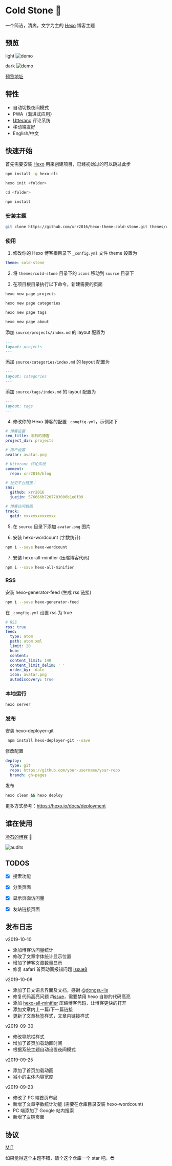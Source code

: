# Cold Stone :tada:

一个简洁，清爽，文字为主的 [Hexo](https://hexo.io/zh-cn) 博客主题

## 预览

light
![demo](images/home.jpg)

dark
![demo](images/home_night.jpg)

[预览地址](https://coldstone.fun)

## 特性

- 自动切换夜间模式
- PWA（渐进式应用）
- [Utteranc](https://utteranc.es/) 评论系统
- 移动端友好
- English/中文

## 快速开始

首先需要安装 [Hexo](https://hexo.io) 用来创建项目，已经初始过的可以跳过此步

```sh
npm install -g hexo-cli

hexo init <folder>

cd <folder>

npm install
```

### 安装主题

```sh
git clone https://github.com/xrr2016/hexo-theme-cold-stone.git themes/cold-stone --depth 1
```

### 使用

1. 修改你的 Hexo 博客根目录下 `_config.yml` 文件 theme 设置为

```yml
theme: cold-stone
```

2. 将 `themes/cold-stone` 目录下的 `icons` 移动到 `source` 目录下

3. 在项目根目录执行以下命令，新建需要的页面

```sh
hexo new page projects

hexo new page categories

hexo new page tags

hexo new page about
```

添加 `source/projects/index.md` 的 layout 配置为

```md
---
layout: projects
---
```

添加 `source/categories/index.md` 的 layout 配置为

```md
---
layout: categories
---
```

添加 `source/tags/index.md` 的 layout 配置为

```md
---
layout: tags
---
```

4. 修改你的 Hexo 博客的配置 `_congfig.yml`，示例如下

```yml
# 博客设置
seo_title: 冷石的博客
project_dir: projects

# 用户设置
avatar: avatar.png

# Utteranc 评论系统
comment:
  repo: xrr2016/blog

# 社交平台链接：
sns:
  github: xrr2016
  juejin: 576666b7207703006b1e0f09

# 博客访问数据
track:
  gaid: xxxxxxxxxxxxxx
```

5. 在 `source` 目录下添加 `avatar.png` 图片

6. 安装 hexo-wordcount (字数统计)

```sh
npm i --save hexo-wordcount
```

7. 安装 hexo-all-minifier (压缩博客代码)

```sh
npm i --save hexo-all-minifier
```

### RSS

安装 hexo-generator-feed (生成 rss 链接)

```sh
npm i --save hexo-generator-feed
```

在 `_congfig.yml` 设置 rss 为 true

```yml
# RSS
rss: true
feed:
  type: atom
  path: atom.xml
  limit: 20
  hub:
  content:
  content_limit: 140
  content_limit_delim: ' '
  order_by: -date
  icon: avatar.png
  autodiscovery: true
```

### 本地运行

```sh
hexo server
```

### 发布

安装 hexo-deployer-git

```sh
 npm install hexo-deployer-git --save
```

修改配置

```yml
deploy:
  type: git
  repo: https://github.com/your-username/your-repo
  branch: gh-pages
```

发布

```sh
hexo clean && hexo deploy
```

更多方式参考：https://hexo.io/docs/deployment

## 谁在使用

[冷石的博客](https://coldstone.fun) 💯

![audits](images/audits.gif)

## TODOS

- [x] 搜索功能

- [x] 分类页面

- [x] 显示页面访问量

- [x] 友站链接页面

## 发布日志

v2019-10-10

- 添加博客访问量统计
- 修改了文章字体统计显示位置
- 增加了博客文章数量显示
- 修复 safari 首页动画报错问题 [issue8](https://github.com/xrr2016/hexo-theme-cold-stone/issues/8)

v2019-10-08

- 添加了日文语言界面及文档，感谢 @[dongsu-iis](https://github.com/dongsu-iis)
- 修复代码高亮问题 #[issue](https://github.com/xrr2016/hexo-theme-cold-stone/issues/7)，需要禁用 hexo 自带的代码高亮
- 添加 [hexo-all-minifier](https://github.com/chenzhutian/hexo-all-minifier#readme) 压缩博客代码，让博客更快的打开
- 添加文章内上一篇/下一篇链接
- 更新了文章标签样式，文章内链接样式

v2019-09-30

- 修改导航栏样式
- 增加了首页加载动画时间
- 根据系统主题自动设置夜间模式

v2019-09-25

- 添加了首页加载动画
- 减小的主体内容宽度

v2019-09-23

- 修改了 PC 端首页布局
- 新增了文章字数统计功能 (需要在仓库目录安装 hexo-wordcount)
- PC 端添加了 Google 站内搜索
- 新增了友链页面

## 协议

[MIT](LICENSE)

如果觉得这个主题不错，请个这个仓库一个 star 吧。😎
